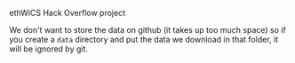 ethWiCS
Hack Overflow project

We don't want to store the data on github (it takes up too much space) so if you create a ```data``` directory and put the data we download in that folder, it will be ignored by git.
